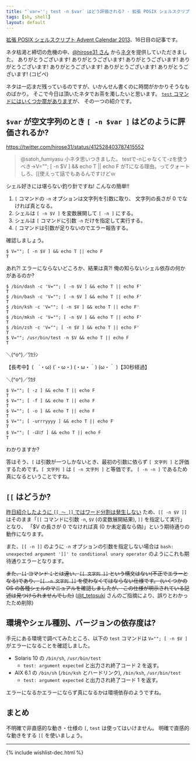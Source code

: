 ```yaml
---
title: "`var=''; test -n $var` はどう評価される? - 拡張 POSIX シェルスクリプト Advent Calendar 2013"
tags: [sh, shell]
layout: default
---
```


[拡張 POSIX シェルスクリプト Advent Calendar 2013](http://www.adventar.org/calendars/212)、16日目の記事です。

ネタ枯渇と締切の危機の中、[@hirose31 さん](https://twitter.com/hirose31)
から[ネタ](https://twitter.com/hirose31/status/412528403787415552)を提供していただきました。
ありがとうございます!
ありがとうございます!
ありがとうございます!
ありがとうございます!
ありがとうございます!
ありがとうございます!
ありがとうございます!
(コピペ)

ネタは一応まだ残っているのですが、いかんせん書くのに時間がかかりそうなものばかり。
そこで今日は頂いたネタでお茶を濁したいと思います。
[`test` コマンドにはいくつか罠があります](/2013/12/15/test.sh-advent-calendar.html)が、
その一つの紹介です。

`$var` が空文字列のとき `[ -n $var ]` はどのように評価されるか?
----------------------------------------------------------------------

<https://twitter.com/hirose31/status/412528403787415552>

> @satoh_fumiyasu 小ネタ思いつきました。
> testで-nじゃなくて-zを使うべき→V=""; [ -n $V ] && echo T || echo F
> がTになる理由。ってクォートしろ、[[使えって話でもあるんですけどｗ

シェル好きには堪らない釣り針ですね! こんなの簡単!!

  1. `[` コマンドの `-n` オプションは文字列を引数に取り、
     文字列の長さが 0 でなければ真となる。
  2. シェルは `[ -n $V ]` を変数展開して `[ -n ]` にする。
  3. シェルは `[` コマンドに引数 `-n` だけを指定して実行する。
  4. `[` コマンドは引数が足りないのでエラー報告する。

確認しましょう。

``` console
$ V=""; [ -n $V ] && echo T || echo F
T
```

あれ?! エラーにならないどころか、結果は真?!
俺の知らないシェル依存の何かがあるのか?

``` console
$ /bin/dash -c 'V=""; [ -n $V ] && echo T || echo F'
T
$ /bin/bash -c 'V=""; [ -n $V ] && echo T || echo F'
T
$ /bin/ksh -c 'V=""; [ -n $V ] && echo T || echo F'
T
$ /bin/mksh -c 'V=""; [ -n $V ] && echo T || echo F'
T
$ /bin/zsh -c 'V=""; [ -n $V ] && echo T || echo F'
T
$ V=""; /usr/bin/test -n $V && echo T || echo F
T
```

＼(^o^)／ﾜｶﾗﾝ

【長考中】(　´・ω) (´・ω・) (・ω・｀) (ω・｀ )【30秒経過】

＼(^o^)／ﾜｶﾀ

``` console
$ V=""; [ -z ] && echo T || echo F
T
$ V=""; [ -f ] && echo T || echo F
T
$ V=""; [ -o ] && echo T || echo F
T
$ V=""; [ -urrryyyy ] && echo T || echo F
T
$ V=""; [ -ほげ ] && echo T || echo F
T
```

わかりますか?

答はそう、`[` は引数が一つしかないとき、最初の引数に依らず `[ 文字列 ]`
と評価するためです。`[ 文字列 ]` は `[ -n 文字列 ]` と等価です。
`[ -n -n ]` であるため真になるということですね。

`[[` はどうか?
----------------------------------------------------------------------

[昨日紹介したように `[[ 〜 ]]` ではワード分割は発生しない](/2013/12/15/test.sh-advent-calendar.html)
ため、`[[ -n $V ]]`
はそのまま「`[[` コマンドに引数 `-n`, `$V` (の変数展開結果), `]]` を指定して実行」
となり、
「$V の長さが 0 でなければ真 (0 か未定義なら偽)」という期待通りの動作になります。

また、`[[ -n ]]` のように `-n` オプションの引数を指定しない場合は
`bash: unexpected argument ']]' to conditional unary operator`
のようにこれも期待通りエラーとなります。

~~また、`[[` コマンド `[` とは違い、`[[ 文字列 ]]`
という構文はない(不正でエラーとなる)であり、
`[[ -n 文字列 ]]` を使わなくてはならない仕様です。
(いくつかの OS の各種シェルのマニュアルを確認しましたが、
この仕様が明示されている記述は見つけられませんでした)~~
([@t_tetosuki](https://twitter.com/t_tetosuki)
さんのご指摘により、誤りとわかったため削除)

環境やシェル種別、バージョンの依存度は?
----------------------------------------------------------------------

手元にある環境で調べてみたところ、以下の `test` コマンドは
`V=""; [ -n $V ]` がエラーになることを確認しました。

  * Solaris 10 の `/bin/sh`, `/usr/bin/test`
    * `test: argument expected` と出力され終了コード 2 を返す。
  * AIX 6.1 の `/bin/sh` (`/bin/ksh` とハードリンク), `/bin/ksh`, `/usr/bin/test`
    * `test: argument expected` と出力され終了コード 1 を返す。

エラーになるかエラーにならず真になるかは環境依存のようですね。

まとめ
----------------------------------------------------------------------

不明確で非直感的な動き・仕様の `[`, `test` は使ってはいけません。
明確で直感的な動きをする `[[` を使いましょう。

* * *

{% include wishlist-dec.html %}

